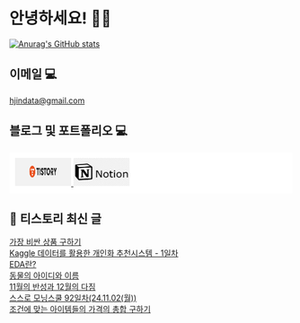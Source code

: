 # 안녕하세요! 🙋‍♂️

[![Anurag's GitHub stats](https://github-readme-stats.vercel.app/api?username=HGJin)](https://github.com/anuraghazra/github-readme-stats)
<!--
[![Top Langs](https://github-readme-stats.vercel.app/api/top-langs/?username=HGJin&layout=compact&hide=r,jupyter%20notebook,c%23&exclude_repo=roharui.github.io)](https://github.com/anuraghazra/github-readme-stats)
-->
<!--
## 이런 환경에 익숙해요✍🏼

## 언어

<p>
  <img alt="" src= "https://img.shields.io/badge/JavaScript-F7DF1E?style=flat-square&logo=JavaScript&logoColor=white"/> 
  <img alt="" src= "https://img.shields.io/badge/TypeScript-black?logo=typescript&logoColor=blue"/>
</p>
-->
## 이메일 💻

hjindata@gmail.com

## 블로그 및 포트폴리오 💻

<div style="display: flex; flex-direction: row;background-color: white;padding: 10px;">
    <div style="margin-right: 10px;">
        <a href="https://hjindata.tistory.com/">
            <img src="https://github.com/HGJin/tistory/blob/main/logo/tistory1.png?raw=true" width="100" height="50" />
        </a>
        <a href="https://adventurous-pamphlet-28c.notion.site/DA-Data-Analyst-d609592479e144c9ba8ea716122ef05c/">
            <img src="https://github.com/HGJin/tistory/blob/e35e6767cef7d139a31c75581ae47e5a76940263/logo/notion.png?raw=true" width="100" height="50" />
        </a>
    </div>
</div>

## 📝 티스토리 최신 글

<a href=https://hjindata.tistory.com/441>가장 비싼 상품 구하기</a></br><a href=https://hjindata.tistory.com/439>Kaggle 데이터를 활용한 개인화 추천시스템 - 1일차</a></br><a href=https://hjindata.tistory.com/438>EDA란?</a></br><a href=https://hjindata.tistory.com/427>동물의 아이디와 이름</a></br><a href=https://hjindata.tistory.com/425>11월의 반성과 12월의 다짐</a></br><a href=https://hjindata.tistory.com/426>스스로 모닝스쿨 92일차(24.11.02(월))</a></br><a href=https://hjindata.tistory.com/424>조건에 맞는 아이템들의 가격의 총합 구하기</a></br>